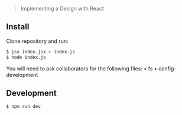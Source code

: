 > Implementing a Design with React

## Install

Clone repository and run:

```sh
$ jsx index.jsx > index.js
$ node index.js
```


You will need to ask collaborators for the following files:
• fs
• config-development

## Development

```sh
$ npm run dev
```




